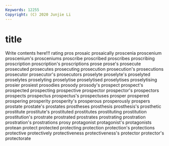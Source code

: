 ```yaml
---
Keywords: 12255
Copyright: (C) 2020 Junjie Li
---
```


# title

Write contents here!!!
rating 
pros 
prosaic
prosaically 
proscenia 
proscenium 
proscenium's 
prosceniums 
proscribe 
proscribed 
proscribes 
proscribing 
proscription
proscription's 
proscriptions 
prose 
prose's 
prosecute 
prosecuted 
prosecutes 
prosecuting 
prosecution 
prosecution's
prosecutions 
prosecutor 
prosecutor's 
prosecutors 
proselyte 
proselyte's 
proselyted 
proselytes 
proselyting 
proselytise
proselytised 
proselytises 
proselytising 
prosier 
prosiest 
prosodies 
prosody 
prosody's 
prospect 
prospect's
prospected 
prospecting 
prospective 
prospector 
prospector's 
prospectors 
prospects 
prospectus 
prospectus's 
prospectuses
prosper 
prospered 
prospering 
prosperity 
prosperity's 
prosperous 
prosperously 
prospers 
prostate 
prostate's
prostates 
prostheses 
prosthesis 
prosthesis's 
prosthetic 
prostitute 
prostitute's 
prostituted 
prostitutes 
prostituting
prostitution 
prostitution's 
prostrate 
prostrated 
prostrates 
prostrating 
prostration 
prostration's 
prostrations 
prosy
protagonist 
protagonist's 
protagonists 
protean 
protect 
protected 
protecting 
protection 
protection's 
protections
protective 
protectively 
protectiveness 
protectiveness's 
protector 
protector's 
protectorate 
